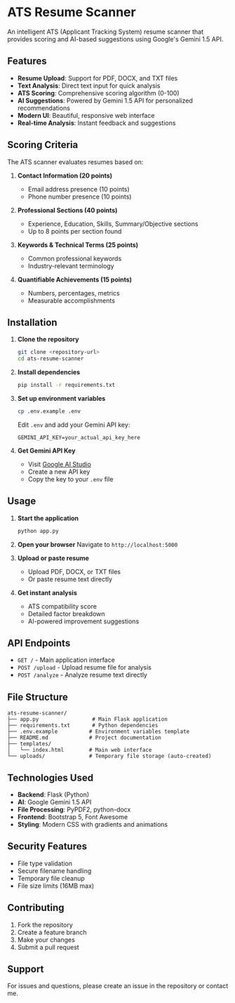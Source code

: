 # ATS Resume Scanner

An intelligent ATS (Applicant Tracking System) resume scanner that provides scoring and AI-based suggestions using Google's Gemini 1.5 API.

## Features

- **Resume Upload**: Support for PDF, DOCX, and TXT files
- **Text Analysis**: Direct text input for quick analysis
- **ATS Scoring**: Comprehensive scoring algorithm (0-100)
- **AI Suggestions**: Powered by Gemini 1.5 API for personalized recommendations
- **Modern UI**: Beautiful, responsive web interface
- **Real-time Analysis**: Instant feedback and suggestions

## Scoring Criteria

The ATS scanner evaluates resumes based on:

1. **Contact Information (20 points)**
   - Email address presence (10 points)
   - Phone number presence (10 points)

2. **Professional Sections (40 points)**
   - Experience, Education, Skills, Summary/Objective sections
   - Up to 8 points per section found

3. **Keywords & Technical Terms (25 points)**
   - Common professional keywords
   - Industry-relevant terminology

4. **Quantifiable Achievements (15 points)**
   - Numbers, percentages, metrics
   - Measurable accomplishments

## Installation

1. **Clone the repository**
   ```bash
   git clone <repository-url>
   cd ats-resume-scanner
   ```

2. **Install dependencies**
   ```bash
   pip install -r requirements.txt
   ```

3. **Set up environment variables**
   ```bash
   cp .env.example .env
   ```
   
   Edit `.env` and add your Gemini API key:
   ```
   GEMINI_API_KEY=your_actual_api_key_here
   ```

4. **Get Gemini API Key**
   - Visit [Google AI Studio](https://makersuite.google.com/app/apikey)
   - Create a new API key
   - Copy the key to your `.env` file

## Usage

1. **Start the application**
   ```bash
   python app.py
   ```

2. **Open your browser**
   Navigate to `http://localhost:5000`

3. **Upload or paste resume**
   - Upload PDF, DOCX, or TXT files
   - Or paste resume text directly

4. **Get instant analysis**
   - ATS compatibility score
   - Detailed factor breakdown
   - AI-powered improvement suggestions

## API Endpoints

- `GET /` - Main application interface
- `POST /upload` - Upload resume file for analysis
- `POST /analyze` - Analyze resume text directly

## File Structure

```
ats-resume-scanner/
├── app.py                 # Main Flask application
├── requirements.txt       # Python dependencies
├── .env.example          # Environment variables template
├── README.md             # Project documentation
├── templates/
│   └── index.html        # Main web interface
└── uploads/              # Temporary file storage (auto-created)
```

## Technologies Used

- **Backend**: Flask (Python)
- **AI**: Google Gemini 1.5 API
- **File Processing**: PyPDF2, python-docx
- **Frontend**: Bootstrap 5, Font Awesome
- **Styling**: Modern CSS with gradients and animations

## Security Features

- File type validation
- Secure filename handling
- Temporary file cleanup
- File size limits (16MB max)

## Contributing

1. Fork the repository
2. Create a feature branch
3. Make your changes
4. Submit a pull request

## Support

For issues and questions, please create an issue in the repository or contact me.
